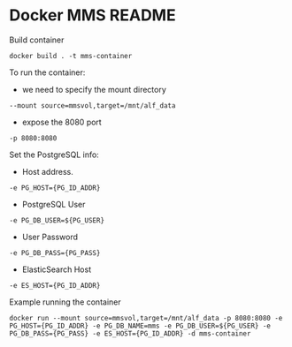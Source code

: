 # Docker MMS README

Build container
```
docker build . -t mms-container
```

To run the container:
- we need to specify the mount directory 
```
--mount source=mmsvol,target=/mnt/alf_data
```
    
- expose the 8080 port
```
-p 8080:8080
```

Set the PostgreSQL info:

- Host address.
```
-e PG_HOST={PG_ID_ADDR} 
```

- PostgreSQL User
```
-e PG_DB_USER=${PG_USER}
```

- User Password
```
-e PG_DB_PASS={PG_PASS} 
```

- ElasticSearch Host
```
-e ES_HOST={PG_ID_ADDR}
```

Example running the container
```
docker run --mount source=mmsvol,target=/mnt/alf_data -p 8080:8080 -e PG_HOST={PG_ID_ADDR} -e PG_DB_NAME=mms -e PG_DB_USER=${PG_USER} -e PG_DB_PASS={PG_PASS} -e ES_HOST={PG_ID_ADDR} -d mms-container
```
